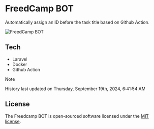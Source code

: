 # FreedCamp BOT

Automatically assign an ID before the task title based on Github Action.

![FreedCamp BOT](https://repository-images.githubusercontent.com/737932867/7d34798b-2680-471c-b089-a78a718d3d6a)

## Tech

- Laravel
- Docker
- Github Action

> [!NOTE]  
> History last updated on Thursday, September 19th, 2024, 6:41:54 AM

## License

The Freedcamp BOT is open-sourced software licensed under the [MIT license](https://opensource.org/licenses/MIT).
